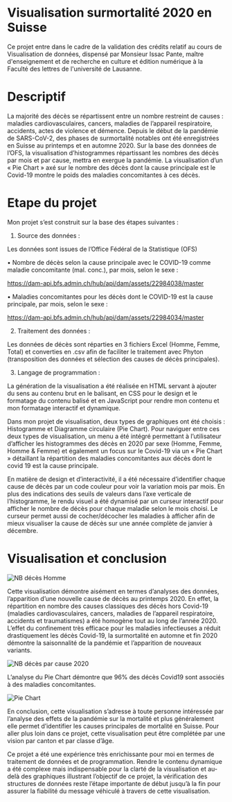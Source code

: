  # Visualisation surmortalité 2020 en Suisse  



Ce projet entre dans le cadre de la validation des crédits relatif au cours de Visualisation de données, dispensé par Monsieur Issac Pante, maître d'enseignement et de recherche en culture et édition numérique à la Faculté des lettres de l'université de Lausanne.

# Descriptif


La majorité des décès se répartissent entre un nombre restreint de causes : maladies cardiovasculaires, cancers, maladies de l’appareil respiratoire, accidents, actes de violence et démence. Depuis le début de la pandémie de SARS-CoV-2, des phases de surmortalité notables ont été enregistrées en Suisse au printemps et en automne 2020. 
Sur la base des données de l’OFS, la visualisation d’histogrammes répartissant les nombres des décès par mois et par cause, mettra en exergue la pandémie. La visualisation d’un « Pie Chart » axé sur le nombre des décès dont la cause principale est le Covid-19 montre le poids des maladies concomitantes à ces décès. 
 

# Etape du projet

Mon projet s’est construit sur la base des étapes suivantes : 

1.	Source des données :

Les données sont issues de l’Office Fédéral de la Statistique (OFS) 

•	Nombre de décès selon la cause principale avec le COVID-19 comme maladie concomitante (mal. conc.), par mois, selon le sexe :

  https://dam-api.bfs.admin.ch/hub/api/dam/assets/22984038/master

•	Maladies concomitantes pour les décès dont le COVID-19 est la cause principale, par mois, selon le sexe :

  https://dam-api.bfs.admin.ch/hub/api/dam/assets/22984034/master

2.	Traitement des données :

Les données de décès sont réparties en 3 fichiers Excel (Homme, Femme, Total) et converties en .csv afin de faciliter le traitement avec Phyton (transposition des données et sélection des causes de décès principales).  

3.	Langage de programmation :

La génération de la visualisation a été réalisée en HTML servant à ajouter du sens au contenu brut en le balisant, en CSS pour le design et le formatage du contenu balisé et en JavaScript pour rendre mon contenu et mon formatage interactif et dynamique. 

Dans mon projet de visualisation, deux types de graphiques ont été choisis : Histogramme et Diagramme circulaire (Pie Chart). 
Pour naviguer entre ces deux types de visualisation, un menu a été intégré permettant à l’utilisateur d’afficher les histogrammes des décès en 2020 par sexe (Homme, Femme, Homme & Femme) et également un focus sur le Covid-19 via un « Pie Chart » détaillant la répartition des maladies concomitantes aux décès dont le covid 19 est la cause principale. 

En matière de design et d’interactivité, il a été nécessaire d’identifier chaque cause de décès par un code couleur pour voir la variation mois par mois. En plus des indications des seuils de valeurs dans l’axe verticale de l’histogramme, le rendu visuel a été dynamisé par un curseur interactif pour afficher le nombre de décès pour chaque maladie selon le mois choisi. Le curseur permet aussi de cocher/décocher les maladies à afficher afin de mieux visualiser la cause de décès sur une année complète de janvier à décembre.


# Visualisation et conclusion
 
![NB décès Homme](https://user-images.githubusercontent.com/104840450/188247145-6977c13c-225b-4a56-92fb-5c6a5cc433d8.png)

Cette visualisation démontre aisément en termes d’analyses des données, l’apparition d’une nouvelle cause de décès au printemps 2020.  En effet, la répartition en nombre des causes classiques des décès hors Covid-19 (maladies cardiovasculaires, cancers, maladies de l’appareil respiratoire, accidents et traumatismes) a été homogène tout au long de l’année 2020.   
L’effet du confinement très efficace pour les maladies infectieuses a réduit drastiquement les décès Covid-19, la surmortalité en automne et fin 2020 démontre la saisonnalité de la pandémie et l’apparition de nouveaux variants. 

![NB décès par cause 2020](https://user-images.githubusercontent.com/104840450/188248414-97e6c8c5-3151-439f-8d41-c817b355211a.png)


L’analyse du Pie Chart démontre que 96% des décès Covid19 sont associés à des maladies concomitantes. 

![Pie Chart](https://user-images.githubusercontent.com/104840450/188248471-a5dfff6c-3020-48f7-8928-f060109ecd2c.png)

En conclusion, cette visualisation s’adresse à toute personne intéressée par l’analyse des effets de la pandémie sur la mortalité et plus généralement elle permet d’identifier les causes principales de mortalité en Suisse. Pour aller plus loin dans ce projet, cette visualisation peut être complétée par une vision par canton et par classe d’âge. 

Ce projet a été une expérience très enrichissante pour moi en termes de traitement de données et de programmation. Rendre le contenu dynamique a été complexe mais indispensable pour la clarté de la visualisation et au-delà des graphiques illustrant l’objectif de ce projet, la vérification des structures de données reste l’étape importante de début jusqu’à la fin pour assurer la fiabilité du message véhiculé à travers de cette visualisation.

